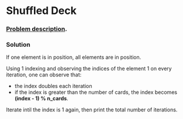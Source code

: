 # Shuffled Deck

### [Problem description](https://www.beecrowd.com.br/judge/en/problems/view/1709).

### Solution

If one element is in position, all elements are in position.

Using 1 indexing and observing the indices of the element 1 on every iteration, one can observe that:
- the index doubles each iteration
- if the index is greater than the number of cards, the index becomes __(index - 1) % n_cards__.

Iterate intil the index is 1 again, then print the total number of iterations.
